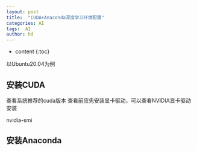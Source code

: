 ```yaml
---
layout: post
title:  "CUDA+Anaconda深度学习环境配置"
categories: AI
tags:  AI
author: hd
---
```


* content
{:toc}

以Ubuntu20.04为例

## 安装CUDA



查看系统推荐的cuda版本
查看前应先安装显卡驱动，可以查看NVIDIA显卡驱动安装

nvidia-smi

## 安装Anaconda